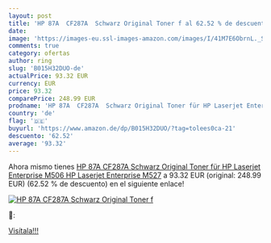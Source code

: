 ```yaml
---
layout: post
title: 'HP 87A  CF287A  Schwarz Original Toner f al 62.52 % de descuento'
date: 
image: 'https://images-eu.ssl-images-amazon.com/images/I/41M7E6ObrnL._SL200_.jpg'
comments: true
category: ofertas
author: ring
slug: 'B015H32DUO-de'
actualPrice: 93.32 EUR
currency: EUR
price: 93.32
comparePrice: 248.99 EUR
prodname: 'HP 87A  CF287A  Schwarz Original Toner für HP Laserjet Enterprise M506  HP Laserjet Enterprise M527'
country: 'de'
flag: '🇩🇪'
buyurl: 'https://www.amazon.de/dp/B015H32DUO/?tag=tolees0ca-21'
descuento: '62.52'
average: '93.32'
---
```


Ahora mismo tienes [HP 87A  CF287A  Schwarz Original Toner für HP Laserjet Enterprise M506  HP Laserjet Enterprise M527](https://www.amazon.de/dp/B015H32DUO/?tag=tolees0ca-21) a 93.32 EUR (original: 248.99 EUR) (62.52 %  de descuento) en el siguiente enlace!

[![HP 87A  CF287A  Schwarz Original Toner f](https://images-eu.ssl-images-amazon.com/images/I/41M7E6ObrnL._SL200_.jpg)](https://www.amazon.de/dp/B015H32DUO/?tag=tolees0ca-21)

🔎:


[Visítala!!!](https://www.amazon.de/dp/B015H32DUO/?tag=tolees0ca-21)
